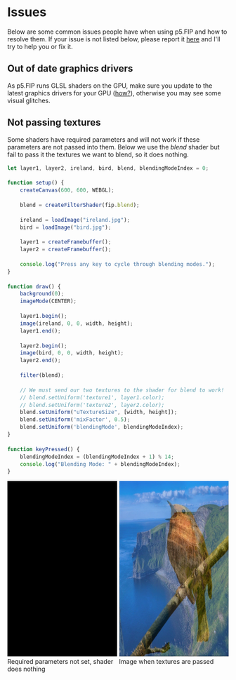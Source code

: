# Issues
Below are some common issues people have when using p5.FIP and how to resolve them. If your issue is not listed below, please report it [here](https://github.com/prontopablo/p5.FIP/issues) and I'll try to help you or fix it.

## Out of date graphics drivers
As p5.FIP runs GLSL shaders on the GPU, make sure you update to the latest graphics drivers for your GPU ([how?](https://www.youtube.com/watch?v=NBiJSPd_K4g)), otherwise you may see some visual glitches.

## Not passing textures
Some shaders have required parameters and will not work if these parameters are not passed into them. Below we use the _blend_ shader but fail to pass it the textures we want to blend, so it does nothing.

```javascript hl_lines="31 32 33"
let layer1, layer2, ireland, bird, blend, blendingModeIndex = 0;

function setup() {
    createCanvas(600, 600, WEBGL);
    
    blend = createFilterShader(fip.blend);
    
    ireland = loadImage("ireland.jpg");
    bird = loadImage("bird.jpg");
    
    layer1 = createFramebuffer();
    layer2 = createFramebuffer();
    
    console.log("Press any key to cycle through blending modes.");
}
  
function draw() {
    background(0);
    imageMode(CENTER);
  
    layer1.begin();
    image(ireland, 0, 0, width, height);
    layer1.end();

    layer2.begin();
    image(bird, 0, 0, width, height);
    layer2.end();
    
    filter(blend);
    
    // We must send our two textures to the shader for blend to work!
    // blend.setUniform('texture1', layer1.color);
    // blend.setUniform('texture2', layer2.color);
    blend.setUniform("uTextureSize", [width, height]);
    blend.setUniform('mixFactor', 0.5);
    blend.setUniform('blendingMode', blendingModeIndex);
}
  
function keyPressed() {
    blendingModeIndex = (blendingModeIndex + 1) % 14;
    console.log("Blending Mode: " + blendingModeIndex);
}
```

<div style="display: flex;">
    <div style="margin-right: 5px;">
        <img width="400" height="400" src="./images/blackScreen.jpg">
        <figcaption>Required parameters not set, shader does nothing </figcaption>
    </div>
    <div>
        <img width="400" height="400" src="./images/irelandBlend.jpg">
        <figcaption>Image when textures are passed</figcaption>
    </div>
</div>
